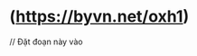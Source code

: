 # (https://byvn.net/oxh1)

// Đặt đoạn này vào <script> trên trang chính exam.tdmu.edu.vn
window.open = function(url) {
    console.log("👉 URL bài thi:", url);
    setTimeout(() => {
        const win = window.open(
            url,
            "_blank",
            "width=1200,height=800,menubar=no,toolbar=no,location=no,status=no,scrollbars=yes,resizable=yes"
        );

        // Gỡ hạn chế trong popup
        const unrestrict = () => {
            try {
                const d = win.document;

                // Xóa tất cả sự kiện gây hạn chế
                const events = [
                    'oncontextmenu', 'onkeydown', 'onkeypress',
                    'onkeyup', 'onmousedown', 'onmouseup', 'oncopy', 'oncut'
                ];
                events.forEach(evt => {
                    d[evt] = null;
                    d.body[evt] = null;
                    Object.defineProperty(d, evt, { get: () => null, set: () => {}, configurable: true });
                    Object.defineProperty(d.body, evt, { get: () => null, set: () => {}, configurable: true });
                });

                // Clone body để xóa các listener addEventListener
                const newBody = d.body.cloneNode(true);
                d.body.parentNode.replaceChild(newBody, d.body);

                console.log("🟢 Đã gỡ toàn bộ hạn chế trong popup!");
            } catch (e) {
                console.warn("⏳ Chờ trang bài thi load xong để gỡ hạn chế...");
                setTimeout(unrestrict, 500);
            }
        };

        // Đợi popup load xong trước khi gỡ
        const waitLoad = setInterval(() => {
            try {
                if (win.document && win.document.readyState === "complete") {
                    clearInterval(waitLoad);
                    unrestrict();
                }
            } catch (e) {
                // Nếu chưa truy cập được, tiếp tục chờ
            }
        }, 500);
    }, 500);
};



window.open = function(url) {
    console.log("👉 Đang mở bài thi:", url);
    setTimeout(() => {
        const win = window.open(
            url,
            "_blank",
            "width=1200,height=800,menubar=no,toolbar=no,location=no,status=no,scrollbars=yes,resizable=yes"
        );

        const injectGPTSupport = () => {
            try {
                const d = win.document;

                // Gỡ hạn chế popup
                ['oncontextmenu', 'onkeydown', 'onkeypress', 'onmousedown', 'oncopy', 'oncut'].forEach(event => {
                    d[event] = null;
                    d.body[event] = null;
                    Object.defineProperty(d, event, { get: () => null, set: () => {}, configurable: true });
                    Object.defineProperty(d.body, event, { get: () => null, set: () => {}, configurable: true });
                });
                console.log("🟢 Đã gỡ hạn chế thành công!");

                // Tạo box hiển thị kết quả từ ChatGPT
                const resultBox = d.createElement('div');
                resultBox.style.position = 'fixed';
                resultBox.style.bottom = '10px';
                resultBox.style.right = '10px';
                resultBox.style.maxWidth = '400px';
                resultBox.style.maxHeight = '300px';
                resultBox.style.overflowY = 'auto';
                resultBox.style.background = '#fff';
                resultBox.style.border = '1px solid #ccc';
                resultBox.style.padding = '10px';
                resultBox.style.zIndex = 9999;
                resultBox.style.fontSize = '14px';
                resultBox.style.whiteSpace = 'pre-wrap';
                resultBox.innerText = '🧠 GPT sẵn sàng tra cứu...';
                d.body.appendChild(resultBox);

                // Lắng nghe Enter khi có văn bản được bôi
                d.addEventListener('keydown', function(e) {
                    if (e.key === 'Enter') {
                        const selected = d.getSelection().toString().trim();
                        if (selected.length === 0) return;

                        resultBox.innerText = "🔍 Đang tra cứu: " + selected;

                        // Gọi ChatGPT qua API
                        fetch("https://api.openai.com/v1/chat/completions", {
                            method: "POST",
                            headers: {
                                "Content-Type": "application/json",
                                "Authorization": "Bearer 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" 
                            },
                            body: JSON.stringify({
                                model: "gpt-3.5-turbo",
                                messages: [
                                    { role: "user", content: `Giải câu trắc nghiệm sau và giải thích rõ ràng bằng tiếng Việt:\n${selected}` }
                                ],
                                temperature: 0.5
                            })
                        })
                        .then(res => res.json())
                        .then(data => {
                            const content = data.choices?.[0]?.message?.content || "❌ Không nhận được phản hồi.";
                            resultBox.innerText = content;
                        })
                        .catch(err => {
                            resultBox.innerText = "❌ Lỗi khi kết nối GPT: " + err;
                        });
                    }
                });

            } catch (e) {
                console.warn("⏳ Chờ popup tải xong...");
                setTimeout(injectGPTSupport, 500);
            }
        };
        injectGPTSupport();
    });
};




(function enableEverything() {
    const events = [
        'contextmenu', 'keydown', 'keyup', 'keypress',
        'mousedown', 'mouseup', 'copy', 'cut', 'paste'
    ];
    const targets = [document, document.body, window];
    events.forEach(event => {
        targets.forEach(target => {
            try {
                target['on' + event] = null;
                Object.defineProperty(target, 'on' + event, {
                    get: () => null,
                    set: () => {},
                    configurable: true
                });
            } catch (e) {}
        });
        window.addEventListener(event, e => e.stopPropagation(), true);
    });

    console.log("🟢 Đã bật lại F12, F5, chuột phải, Ctrl+C,... thành công!");
})();

